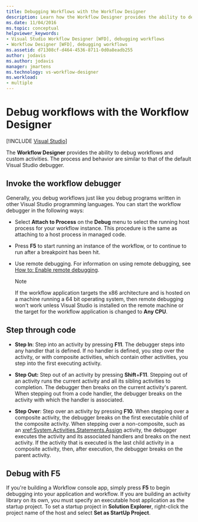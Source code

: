 ```yaml
---
title: Debugging Workflows with the Workflow Designer
description: Learn how the Workflow Designer provides the ability to debug workflows and custom activities with a process similar to that of the default Visual Studio debugger.
ms.date: 11/04/2016
ms.topic: conceptual
helpviewer_keywords:
- Visual Studio Workflow Designer [WFD], debugging workflows
- Workflow Designer [WFD], debugging workflows
ms.assetid: d71308cf-d464-4536-8711-0d0a8eadb255
author: jodavis
ms.author: jodavis
manager: jmartens
ms.technology: vs-workflow-designer
ms.workload:
- multiple
---
```

# Debug workflows with the Workflow Designer

 [!INCLUDE [Visual Studio](~/includes/applies-to-version/vs-windows-only.md)]

The **Workflow Designer** provides the ability to debug workflows and custom activities. The process and behavior are similar to that of the default Visual Studio debugger.

## Invoke the workflow debugger

Generally, you debug workflows just like you debug programs written in other Visual Studio programming languages. You can start the workflow debugger in the following ways:

- Select **Attach to Process** on the **Debug** menu to select the running host process for your workflow instance. This procedure is the same as attaching to a host process in managed code.

- Press **F5** to start running an instance of the workflow, or to continue to run after a breakpoint has been hit.

- Use remote debugging. For information on using remote debugging, see [How to: Enable remote debugging](/previous-versions/visualstudio/visual-studio-2010/febz73k0(v=vs.100)).

   > [!NOTE]
   > If the workflow application targets the x86 architecture and is hosted on a machine running a 64 bit operating system, then remote debugging won't work unless Visual Studio is installed on the remote machine or the target for the workflow application is changed to **Any CPU**.

## Step through code

- **Step In**: Step into an activity by pressing **F11**. The debugger steps into any handler that is defined. If no handler is defined, you step over the activity, or with composite activities, which contain other activities, you step into the first executing activity.

- **Step Out:** Step out of an activity by pressing **Shift**+**F11**. Stepping out of an activity runs the current activity and all its sibling activities to completion. The debugger then breaks on the current activity's parent. When stepping out from a code handler, the debugger breaks on the activity with which the handler is associated.

- **Step Over**: Step over an activity by pressing **F10**. When stepping over a composite activity, the debugger breaks on the first executable child of the composite activity. When stepping over a non-composite, such as an <xref:System.Activities.Statements.Assign> activity, the debugger executes the activity and its associated handlers and breaks on the next activity. If the activity that is executed is the last child activity in a composite activity, then, after execution, the debugger breaks on the parent activity.

## Debug with F5

If you're building a Workflow console app, simply press **F5** to begin debugging into your application and workflow. If you are building an activity library on its own, you must specify an executable host application as the startup project. To set a startup project in **Solution Explorer**, right-click the project name of the host and select **Set as StartUp Project**.
